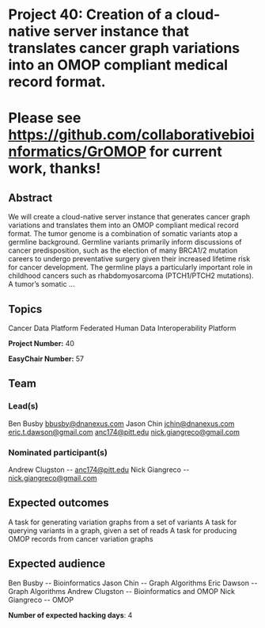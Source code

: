 # Project 40: Creation of a cloud-native server instance that translates cancer graph variations into an OMOP compliant medical record format.

# Please see https://github.com/collaborativebioinformatics/GrOMOP for current work, thanks!

## Abstract

We will create a cloud-native server instance that generates cancer graph variations and translates them into an OMOP compliant medical record format. The tumor genome is a combination of somatic variants atop a germline background. Germline variants primarily inform discussions of cancer predisposition, such as the election of many BRCA1/2 mutation careers to undergo preventative surgery given their increased lifetime risk for cancer development. The germline plays a particularly important role in childhood cancers such as rhabdomyosarcoma (PTCH1/PTCH2 mutations). A tumor’s somatic ...

## Topics

Cancer
 Data Platform
 Federated Human Data
 Interoperability Platform

**Project Number:** 40



**EasyChair Number:** 57

## Team

### Lead(s)

Ben Busby bbusby@dnanexus.com
 Jason Chin jchin@dnanexus.com
 eric.t.dawson@gmail.com
 anc174@pitt.edu
 nick.giangreco@gmail.com

### Nominated participant(s)

Andrew Clugston -- anc174@pitt.edu
 Nick Giangreco -- nick.giangreco@gmail.com

## Expected outcomes

A task for generating variation graphs from a set of variants
 A task for querying variants in a graph, given a set of reads
 A task for producing OMOP records from cancer variation graphs

## Expected audience

Ben Busby -- Bioinformatics
 Jason Chin -- Graph Algorithms
 Eric Dawson -- Graph Algorithms
 Andrew Clugston -- Bioinformatics and OMOP
 Nick Giangreco -- OMOP

**Number of expected hacking days**: 4

